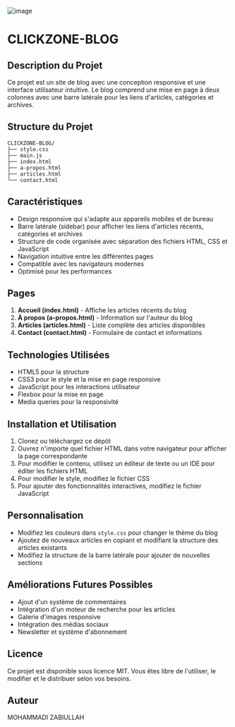 ![image](https://github.com/user-attachments/assets/9ee5abf5-0ff9-4cff-8010-5edfe3e8c39d)



# CLICKZONE-BLOG

## Description du Projet
Ce projet est un site de blog avec une conception responsive et une interface utilisateur intuitive. Le blog comprend une mise en page à deux colonnes avec une barre latérale pour les liens d'articles, catégories et archives.

## Structure du Projet
```
CLICKZONE-BLOG/
├── style.css
├── main.js
├── index.html
├── a-propos.html
├── articles.html
└── contact.html
```

## Caractéristiques
- Design responsive qui s'adapte aux appareils mobiles et de bureau
- Barre latérale (sidebar) pour afficher les liens d'articles récents, catégories et archives
- Structure de code organisée avec séparation des fichiers HTML, CSS et JavaScript
- Navigation intuitive entre les différentes pages
- Compatible avec les navigateurs modernes
- Optimisé pour les performances

## Pages
1. **Accueil (index.html)** - Affiche les articles récents du blog
2. **À propos (a-propos.html)** - Information sur l'auteur du blog
3. **Articles (articles.html)** - Liste complète des articles disponibles
4. **Contact (contact.html)** - Formulaire de contact et informations

## Technologies Utilisées
- HTML5 pour la structure
- CSS3 pour le style et la mise en page responsive
- JavaScript pour les interactions utilisateur
- Flexbox pour la mise en page
- Media queries pour la responsivité

## Installation et Utilisation
1. Clonez ou téléchargez ce dépôt
2. Ouvrez n'importe quel fichier HTML dans votre navigateur pour afficher la page correspondante
3. Pour modifier le contenu, utilisez un éditeur de texte ou un IDE pour éditer les fichiers HTML
4. Pour modifier le style, modifiez le fichier CSS
5. Pour ajouter des fonctionnalités interactives, modifiez le fichier JavaScript

## Personnalisation
- Modifiez les couleurs dans `style.css` pour changer le thème du blog
- Ajoutez de nouveaux articles en copiant et modifiant la structure des articles existants
- Modifiez la structure de la barre latérale pour ajouter de nouvelles sections

## Améliorations Futures Possibles
- Ajout d'un système de commentaires
- Intégration d'un moteur de recherche pour les articles
- Galerie d'images responsive
- Intégration des médias sociaux
- Newsletter et système d'abonnement

## Licence
Ce projet est disponible sous licence MIT. Vous êtes libre de l'utiliser, le modifier et le distribuer selon vos besoins.

## Auteur
MOHAMMADI ZABIULLAH
